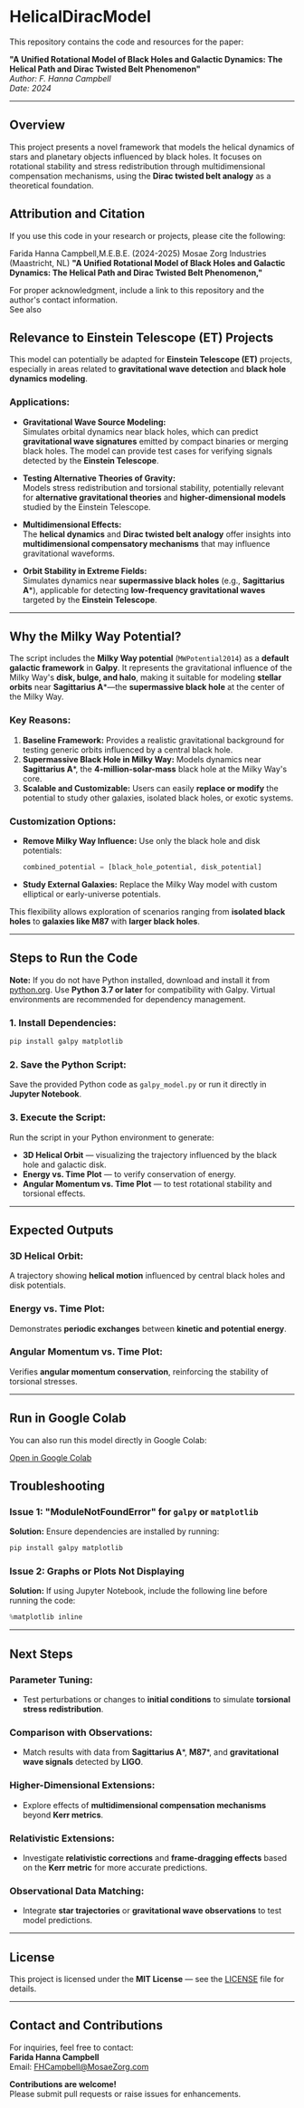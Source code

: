 # HelicalDiracModel

This repository contains the code and resources for the paper:

**"A Unified Rotational Model of Black Holes and Galactic Dynamics: The Helical Path and Dirac Twisted Belt Phenomenon"**  
*Author: F. Hanna Campbell*  
*Date: 2024*  

---

## Overview

This project presents a novel framework that models the helical dynamics of stars and planetary objects influenced by black holes. It focuses on rotational stability and stress redistribution through multidimensional compensation mechanisms, using the **Dirac twisted belt analogy** as a theoretical foundation.  

## Attribution and Citation  

If you use this code in your research or projects, please cite the following:  

Farida Hanna Campbell,M.E.B.E. (2024-2025)  Mosae Zorg Industries (Maastricht, NL)
**"A Unified Rotational Model of Black Holes and Galactic Dynamics: The Helical Path and Dirac Twisted Belt Phenomenon,"**  

For proper acknowledgment, include a link to this repository and the author's contact information.  
See also 

## Relevance to Einstein Telescope (ET) Projects

This model can potentially be adapted for **Einstein Telescope (ET)** projects, especially in areas related to **gravitational wave detection** and **black hole dynamics modeling**.  

### Applications:
- **Gravitational Wave Source Modeling:**  
  Simulates orbital dynamics near black holes, which can predict **gravitational wave signatures** emitted by compact binaries or merging black holes. The model can provide test cases for verifying signals detected by the **Einstein Telescope**.

- **Testing Alternative Theories of Gravity:**  
  Models stress redistribution and torsional stability, potentially relevant for **alternative gravitational theories** and **higher-dimensional models** studied by the Einstein Telescope.

- **Multidimensional Effects:**  
  The **helical dynamics** and **Dirac twisted belt analogy** offer insights into **multidimensional compensatory mechanisms** that may influence gravitational waveforms.

- **Orbit Stability in Extreme Fields:**  
  Simulates dynamics near **supermassive black holes** (e.g., **Sagittarius A***), applicable for detecting **low-frequency gravitational waves** targeted by the **Einstein Telescope**.

---

## Why the Milky Way Potential?

The script includes the **Milky Way potential** (`MWPotential2014`) as a **default galactic framework** in **Galpy**. It represents the gravitational influence of the Milky Way's **disk, bulge, and halo**, making it suitable for modeling **stellar orbits** near **Sagittarius A***—the **supermassive black hole** at the center of the Milky Way.

### Key Reasons:
1. **Baseline Framework:** Provides a realistic gravitational background for testing generic orbits influenced by a central black hole.
2. **Supermassive Black Hole in Milky Way:** Models dynamics near **Sagittarius A***, the **4-million-solar-mass** black hole at the Milky Way's core.
3. **Scalable and Customizable:** Users can easily **replace or modify** the potential to study other galaxies, isolated black holes, or exotic systems.

### Customization Options:
- **Remove Milky Way Influence:** Use only the black hole and disk potentials:
  ```python
  combined_potential = [black_hole_potential, disk_potential]
  ```
- **Study External Galaxies:** Replace the Milky Way model with custom elliptical or early-universe potentials.

This flexibility allows exploration of scenarios ranging from **isolated black holes** to **galaxies like M87** with **larger black holes**.

---

## Steps to Run the Code

**Note:** If you do not have Python installed, download and install it from [python.org](https://python.org). Use **Python 3.7 or later** for compatibility with Galpy. Virtual environments are recommended for dependency management.  

### 1. Install Dependencies:
```bash
pip install galpy matplotlib
```

### 2. Save the Python Script:
Save the provided Python code as `galpy_model.py` or run it directly in **Jupyter Notebook**.  

### 3. Execute the Script:
Run the script in your Python environment to generate:  
- **3D Helical Orbit** — visualizing the trajectory influenced by the black hole and galactic disk.  
- **Energy vs. Time Plot** — to verify conservation of energy.  
- **Angular Momentum vs. Time Plot** — to test rotational stability and torsional effects.  

---

## Expected Outputs

### 3D Helical Orbit:
A trajectory showing **helical motion** influenced by central black holes and disk potentials.  

### Energy vs. Time Plot:
Demonstrates **periodic exchanges** between **kinetic and potential energy**.  

### Angular Momentum vs. Time Plot:
Verifies **angular momentum conservation**, reinforcing the stability of torsional stresses.  

---
## Run in Google Colab  

You can also run this model directly in Google Colab:  

[Open in Google Colab](https://colab.research.google.com/drive/1-uukQnAdUyL_ibgOdEnpwYpoOXfQ7FBv?authuser=1)

## Troubleshooting

### Issue 1: "ModuleNotFoundError" for `galpy` or `matplotlib`
**Solution:** Ensure dependencies are installed by running:  
```bash
pip install galpy matplotlib
```

### Issue 2: Graphs or Plots Not Displaying
**Solution:** If using Jupyter Notebook, include the following line before running the code:  
```python
%matplotlib inline
```

---

## Next Steps

### Parameter Tuning:
- Test perturbations or changes to **initial conditions** to simulate **torsional stress redistribution**.  

### Comparison with Observations:
- Match results with data from **Sagittarius A***, **M87***, and **gravitational wave signals** detected by **LIGO**.  

### Higher-Dimensional Extensions:
- Explore effects of **multidimensional compensation mechanisms** beyond **Kerr metrics**.  

### Relativistic Extensions:
- Investigate **relativistic corrections** and **frame-dragging effects** based on the **Kerr metric** for more accurate predictions.  

### Observational Data Matching:
- Integrate **star trajectories** or **gravitational wave observations** to test model predictions.  

---

## License

This project is licensed under the **MIT License** — see the [LICENSE](LICENSE) file for details.  

---

## Contact and Contributions

For inquiries, feel free to contact:  
**Farida Hanna Campbell**  
Email: [FHCampbell@MosaeZorg.com](mailto:FHCampbell@MosaeZorg.com)  

**Contributions are welcome!**  
Please submit pull requests or raise issues for enhancements.
